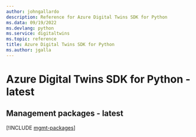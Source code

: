 ```yaml
---
author: johngallardo
description: Reference for Azure Digital Twins SDK for Python
ms.data: 09/19/2022
ms.devlang: python
ms.service: digitaltwins
ms.topic: reference
title: Azure Digital Twins SDK for Python
ms.author: jgalla
---
```

# Azure Digital Twins SDK for Python - latest

## Management packages - latest
[!INCLUDE [mgmt-packages](digital-twins-mgmt-index.md)]